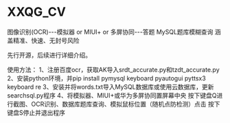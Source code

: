 # XXQG_CV
图像识别(OCR)---模拟器 or MIUI+ or 多屏协同---答题 MySQL题库模糊查询 涵盖精准、快速、无封号风险

先行开源，后续进行详细介绍。

使用方法：
1、注册百度ocr，获取AK导入srdt_accurate.py和tzdt_accurate.py
2、安装python环境，并pip install pymysql keyboard pyautogui pyttsx3 keyboard re
3、安装并将words.txt导入MySQL数据库或使用云数据库，更新searchsql.py程序
4、将模拟器、MIUI+或华为多屏协同置屏幕中央
按下键盘Q进行截图、OCR识别、数据库题库查询、模拟鼠标位置（随机点防检测）点击
按下键盘S停止并退出程序